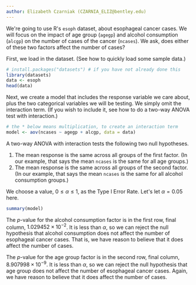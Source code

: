 ```yaml
---
author: Elizabeth Czarniak (CZARNIA_ELIZ@bentley.edu)
---
```


We're going to use R's `esoph` dataset, about esophageal cancer cases.
We will focus on the impact of age group (`agegp`) and alcohol consumption (`alcgp`)
on the number of cases of the cancer (`ncases`).  We ask, does either of
these two factors affect the number of cases?

First, we load in the dataset.  (See how to quickly load some sample data.)

```R
# install.packages("datasets") # if you have not already done this
library(datasets)
data <- esoph
head(data)
```

Next, we create a model that includes the response variable we care about,
plus the two categorical variables we will be testing.
We simply omit the interaction term.  (If you wish to include it, see
how to do a two-way ANOVA test with interaction.)

```R
# the * below means multiplication, to create an interaction term
model <- aov(ncases ~ agegp + alcgp, data = data)
```

A two-way ANOVA with interaction tests the following two null hypotheses.

 1. The mean response is the same across all groups of the first factor.
    (In our example, that says the mean `ncases` is the same for all age groups.)
 2. The mean response is the same across all groups of the second factor.
    (In our example, that says the mean `ncases` is the same for all alcohol consumption groups.)

We choose a value, $0 \le \alpha \le 1$, as the Type I Error Rate. Let's let $\alpha=0.05$ here.

```R
summary(model)
```

The $p$-value for the alcohol consumption factor is in the first row, final column, $1.029452\times10^{-2}$.
It is less than $\alpha$, so we can reject the null hypothesis that alcohol consumption
does not affect the number of esophageal cancer cases.  That is, we have reason to
believe that it does affect the number of cases.

The $p$-value for the age group factor is in the second row, final column, $8.907998\times10^{-9}$.
It is less than $\alpha$, so we can reject the null hypothesis that age group
does not affect the number of esophageal cancer cases.  Again, we have reason to
believe that it does affect the number of cases.
